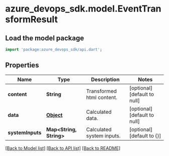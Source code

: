 # azure_devops_sdk.model.EventTransformResult

## Load the model package
```dart
import 'package:azure_devops_sdk/api.dart';
```

## Properties
Name | Type | Description | Notes
------------ | ------------- | ------------- | -------------
**content** | **String** | Transformed html content. | [optional] [default to null]
**data** | [**Object**](.md) | Calculated data. | [optional] [default to null]
**systemInputs** | **Map&lt;String, String&gt;** | Calculated system inputs. | [optional] [default to {}]

[[Back to Model list]](../README.md#documentation-for-models) [[Back to API list]](../README.md#documentation-for-api-endpoints) [[Back to README]](../README.md)


